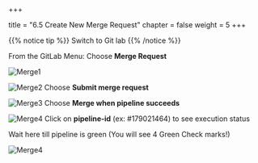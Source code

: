 +++

title = "6.5 Create New Merge Request"
chapter = false
weight = 5
+++

{{% notice tip %}}
Switch to Git lab
{{% /notice %}}

From the GitLab Menu: Choose __Merge Request__

![Merge1](/images/lab6/new-mr.png)

![Merge2](/images/lab4/merge_request3.png)
Choose __Submit merge request__

![Merge3](/images/lab4/merge_request4.png)
Choose __Merge when pipeline succeeds__

![Merge4](/images/lab6/check_status1.png)
Click on __pipeline-id__ (ex: #179021464)  to see execution status

Wait here till pipeline is green (You will see 4 Green Check marks!)

![Merge4](/images/lab6/pipeline-pass.png)
